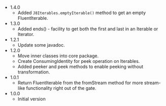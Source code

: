 * 1.4.0
   * Added `J8Iterables.emptyIterable()` method to get an empty FluentIterable.
* 1.3.0
   * Added ends() - facility to get both the first and last in an Iterable or Iterator.
* 1.2.1
   * Update some javadoc.
* 1.2.0
   * Move inner classes into core package.
   * Create ConsumingIdentity for peek operation on Iterables.
   * Added peeker and peek methods to enable peeking without transformation.
* 1.0.1
   * Return FluentIterable from the fromStream method for more stream-like functionality right out of the gate.
* 1.0.0
   * Initial version
